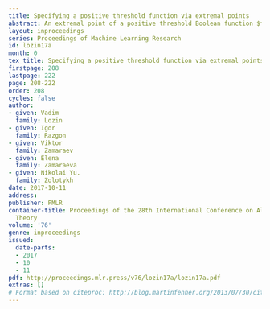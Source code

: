 ```yaml
---
title: Specifying a positive threshold function via extremal points
abstract: An extremal point of a positive threshold Boolean function $f$ is either a maximal zero or a minimal one. It is known that if $f$ depends on all its variables, then the set of its extremal points completely specifies $f$ within the universe of threshold functions. However, in some cases, $f$ can be specified by a smaller set. The minimum number of points in such a set is the specification number of $f$. Hu (1965) showed that the specification number of a threshold function of $n$ variables is at least $n+1$.  Anthony et al. (1995) proved that this bound is attained for nested functions and conjectured that for all other threshold functions the specification number is strictly greater than $n+1$. In the present paper, we resolve this conjecture negatively by exhibiting threshold Boolean functions of $n$ variables, which are non-nested and for which the specification number is $n+1$. On the other hand, we show that the set of extremal points satisfies the statement of the conjecture, i.e.~a positive threshold Boolean function depending on all its $n$ variables has $n+1$ extremal points if and only if it is nested. To prove this, we reveal an underlying structure of the set of extremal points.
layout: inproceedings
series: Proceedings of Machine Learning Research
id: lozin17a
month: 0
tex_title: Specifying a positive threshold function via extremal points
firstpage: 208
lastpage: 222
page: 208-222
order: 208
cycles: false
author:
- given: Vadim
  family: Lozin
- given: Igor
  family: Razgon
- given: Viktor
  family: Zamaraev
- given: Elena
  family: Zamaraeva
- given: Nikolai Yu.
  family: Zolotykh
date: 2017-10-11
address: 
publisher: PMLR
container-title: Proceedings of the 28th International Conference on Algorithmic Learning
  Theory
volume: '76'
genre: inproceedings
issued:
  date-parts:
  - 2017
  - 10
  - 11
pdf: http://proceedings.mlr.press/v76/lozin17a/lozin17a.pdf
extras: []
# Format based on citeproc: http://blog.martinfenner.org/2013/07/30/citeproc-yaml-for-bibliographies/
---
```

